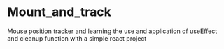 # Mount_and_track
Mouse position tracker and learning the use and application of useEffect and cleanup function with a simple react project
